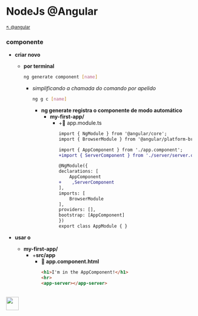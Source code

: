 # NodeJs @Angular

<sub>[:arrow_upper_left: @angular](readme.md) <sub>

### componente

- **criar novo**
    - **por terminal**
        ```bash
        ng generate component [name]
        ```
        - *simplificando a chamada do comando por apelido*
            ```bash
            ng g c [name]
            ```
            - **ng generate registra o componente de modo automático**
                - **my-first-app/**
                    - +:page_facing_up: app.module.ts
                        ```diff
                        import { NgModule } from '@angular/core';
                        import { BrowserModule } from '@angular/platform-browser';

                        import { AppComponent } from './app.component';
                        +import { ServerComponent } from './server/server.component';

                        @NgModule({
                        declarations: [
                            AppComponent 
                        +    ,ServerComponent
                        ],
                        imports: [
                            BrowserModule
                        ],
                        providers: [],
                        bootstrap: [AppComponent]
                        })
                        export class AppModule { }

                        ```

- **usar o**
    - **my-first-app/**
        - +**src/app**
            - :page_facing_up: **app.component.html**
                ```html
                <h1>I'm in the AppComponent!</h1>
                <hr>
                <app-server></app-server>
                ```


<sub></sub>
---
<image src="../img/icon.svg" width="34px" height="36px"/>

<br/>&nbsp;&nbsp;&nbsp;&nbsp;&nbsp;&nbsp;&nbsp;&nbsp;&nbsp;&nbsp;&nbsp;